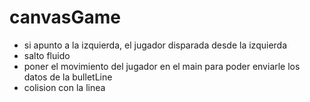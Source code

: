 # canvasGame
<ul>
<li> si  apunto a la izquierda, el jugador disparada desde la izquierda</li>
<li> salto fluido </li>
<li>poner el movimiento del jugador en el main para poder enviarle los datos de la bulletLine </li>
<li>colision con la linea</li>



</ul>